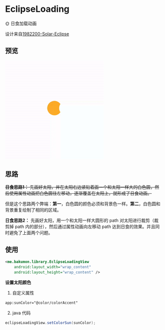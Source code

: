 # EclipseLoading

🌞 日食加载动画

设计来自[1982200-Solar-Eclipse](https://dribbble.com/shots/1982200-Solar-Eclipse)

## 预览

![eclipseloading.gif](https://github.com/Bakumon/EclipseLoading/raw/master/gif/eclipseloading.gif)

## 思路

~~**日食思路1：** 先画好太阳，并在太阳右边紧贴着画一个和太阳一样大的白色圆，然后使用属性动画把白色圆往左移动，逐渐覆盖在太阳上，就形成了日食动画。~~

但是这个思路两个弊端：**第一**，白色圆的颜色必须和背景色一样。**第二**，白色圆和背景重复绘制了相同的区域。

**日食思路2：** 先画好太阳，用一个和太阳一样大圆形的 path 对太阳进行裁剪（裁剪掉 path 内的部分），然后通过属性动画向左移动 path 达到日食的效果。并且同时避免了上面两个问题。

## 使用

```xml
<me.bakumon.library.EclipseLoadingView
    android:layout_width="wrap_content"
    android:layout_height="wrap_content" />
```

**设置太阳颜色**

1. 自定义属性

```xml
app:sunColor="@color/colorAccent"
```

2. java 代码

```java
eclipseLoadingView.setColorSun(sunColor);
```
